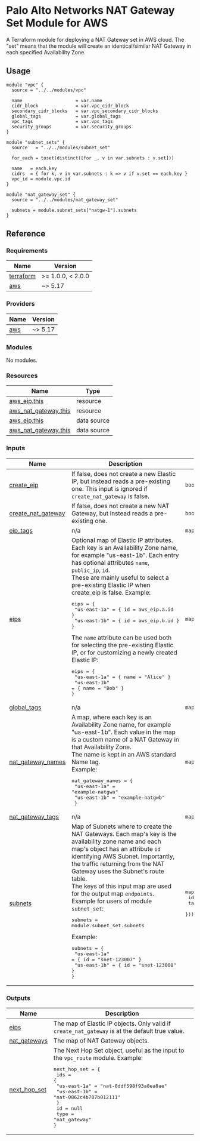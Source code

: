 # Palo Alto Networks NAT Gateway Set Module for AWS

A Terraform module for deploying a NAT Gateway set in AWS cloud. The "set" means that the module will create an identical/similar NAT Gateway in each specified Availability Zone.

## Usage

```hcl
module "vpc" {
  source = "../../modules/vpc"

  name                    = var.name
  cidr_block              = var.vpc_cidr_block
  secondary_cidr_blocks   = var.vpc_secondary_cidr_blocks
  global_tags             = var.global_tags
  vpc_tags                = var.vpc_tags
  security_groups         = var.security_groups
}

module "subnet_sets" {
  source   = "../../modules/subnet_set"

  for_each = toset(distinct([for _, v in var.subnets : v.set]))
  
  name   = each.key
  cidrs  = { for k, v in var.subnets : k => v if v.set == each.key }
  vpc_id = module.vpc.id
}

module "nat_gateway_set" {
  source = "../../modules/nat_gateway_set"

  subnets = module.subnet_sets["natgw-1"].subnets
}

```

## Reference
<!-- BEGINNING OF PRE-COMMIT-TERRAFORM DOCS HOOK -->
### Requirements

| Name | Version |
|------|---------|
| <a name="requirement_terraform"></a> [terraform](#requirement\_terraform) | >= 1.0.0, < 2.0.0 |
| <a name="requirement_aws"></a> [aws](#requirement\_aws) | ~> 5.17 |

### Providers

| Name | Version |
|------|---------|
| <a name="provider_aws"></a> [aws](#provider\_aws) | ~> 5.17 |

### Modules

No modules.

### Resources

| Name | Type |
|------|------|
| [aws_eip.this](https://registry.terraform.io/providers/hashicorp/aws/latest/docs/resources/eip) | resource |
| [aws_nat_gateway.this](https://registry.terraform.io/providers/hashicorp/aws/latest/docs/resources/nat_gateway) | resource |
| [aws_eip.this](https://registry.terraform.io/providers/hashicorp/aws/latest/docs/data-sources/eip) | data source |
| [aws_nat_gateway.this](https://registry.terraform.io/providers/hashicorp/aws/latest/docs/data-sources/nat_gateway) | data source |

### Inputs

| Name | Description | Type | Default | Required |
|------|-------------|------|---------|:--------:|
| <a name="input_create_eip"></a> [create\_eip](#input\_create\_eip) | If false, does not create a new Elastic IP, but instead reads a pre-existing one. This input is ignored if `create_nat_gateway` is false. | `bool` | `true` | no |
| <a name="input_create_nat_gateway"></a> [create\_nat\_gateway](#input\_create\_nat\_gateway) | If false, does not create a new NAT Gateway, but instead reads a pre-existing one. | `bool` | `true` | no |
| <a name="input_eip_tags"></a> [eip\_tags](#input\_eip\_tags) | n/a | `map(string)` | `{}` | no |
| <a name="input_eips"></a> [eips](#input\_eips) | Optional map of Elastic IP attributes. Each key is an Availability Zone name, for example "us-east-1b". Each entry has optional attributes `name`, `public_ip`, `id`.<br>These are mainly useful to select a pre-existing Elastic IP when create\_eip is false. Example:<pre>eips = {<br>    "us-east-1a" = { id = aws_eip.a.id }<br>    "us-east-1b" = { id = aws_eip.b.id }<br>}</pre>The `name` attribute can be used both for selecting the pre-existing Elastic IP, or for customizing a newly created Elastic IP:<pre>eips = {<br>    "us-east-1a" = { name = "Alice" }<br>    "us-east-1b" = { name = "Bob" }<br>}</pre> | `map` | `{}` | no |
| <a name="input_global_tags"></a> [global\_tags](#input\_global\_tags) | n/a | `map(string)` | `{}` | no |
| <a name="input_nat_gateway_names"></a> [nat\_gateway\_names](#input\_nat\_gateway\_names) | A map, where each key is an Availability Zone name, for example "us-east-1b". Each value in the map is a custom name of a NAT Gateway in that Availability Zone.<br>The name is kept in an AWS standard Name tag.<br>  Example:<pre>nat_gateway_names = {<br>    "us-east-1a" = "example-natgwa"<br>    "us-east-1b" = "example-natgwb"<br>  }</pre> | `map(string)` | `{}` | no |
| <a name="input_nat_gateway_tags"></a> [nat\_gateway\_tags](#input\_nat\_gateway\_tags) | n/a | `map(string)` | `{}` | no |
| <a name="input_subnets"></a> [subnets](#input\_subnets) | Map of Subnets where to create the NAT Gateways. Each map's key is the availability zone name and each map's object has an attribute `id` identifying AWS Subnet. Importantly, the traffic returning from the NAT Gateway uses the Subnet's route table.<br>The keys of this input map are used for the output map `endpoints`.<br>Example for users of module `subnet_set`:<pre>subnets = module.subnet_set.subnets</pre>Example:<pre>subnets = {<br>  "us-east-1a" = { id = "snet-123007" }<br>  "us-east-1b" = { id = "snet-123008" }<br>}</pre> | <pre>map(object({<br>    id   = string<br>    tags = map(string)<br>  }))</pre> | n/a | yes |

### Outputs

| Name | Description |
|------|-------------|
| <a name="output_eips"></a> [eips](#output\_eips) | The map of Elastic IP objects. Only valid if `create_nat_gateway` is at the default true value. |
| <a name="output_nat_gateways"></a> [nat\_gateways](#output\_nat\_gateways) | The map of NAT Gateway objects. |
| <a name="output_next_hop_set"></a> [next\_hop\_set](#output\_next\_hop\_set) | The Next Hop Set object, useful as the input to the `vpc_route` module. Example:<pre>next_hop_set = {<br>  ids = {<br>    "us-east-1a" = "nat-0ddf598f93a8ea8ae"<br>    "us-east-1b" = "nat-0862c4b707b012111"<br>  }<br>  id = null<br>  type = "nat_gateway"<br>}</pre> |
<!-- END OF PRE-COMMIT-TERRAFORM DOCS HOOK -->
